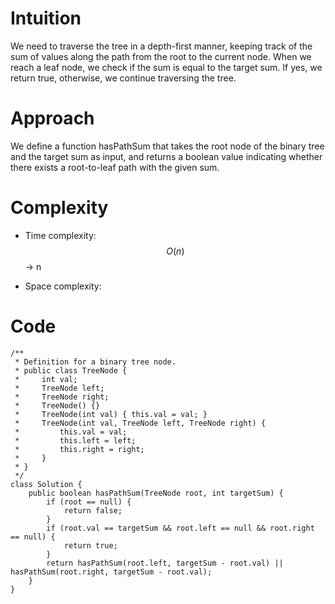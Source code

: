 # Intuition
We need to traverse the tree in a depth-first manner, keeping track of the sum of values along the path from the root to the current node. When we reach a leaf node, we check if the sum is equal to the target sum. If yes, we return true, otherwise, we continue traversing the tree.

# Approach
We define a function hasPathSum that takes the root node of the binary tree and the target sum as input, and returns a boolean value indicating whether there exists a root-to-leaf path with the given sum.

# Complexity
- Time complexity:
 $$O(n)$$ -> n

- Space complexity:
<!-- Add your space complexity here, e.g. $$O(n)$$ -->

# Code
```
/**
 * Definition for a binary tree node.
 * public class TreeNode {
 *     int val;
 *     TreeNode left;
 *     TreeNode right;
 *     TreeNode() {}
 *     TreeNode(int val) { this.val = val; }
 *     TreeNode(int val, TreeNode left, TreeNode right) {
 *         this.val = val;
 *         this.left = left;
 *         this.right = right;
 *     }
 * }
 */
class Solution {
    public boolean hasPathSum(TreeNode root, int targetSum) {
        if (root == null) {
            return false;
        }
        if (root.val == targetSum && root.left == null && root.right == null) {
            return true;
        }
        return hasPathSum(root.left, targetSum - root.val) || hasPathSum(root.right, targetSum - root.val);
    }    
}
   
```